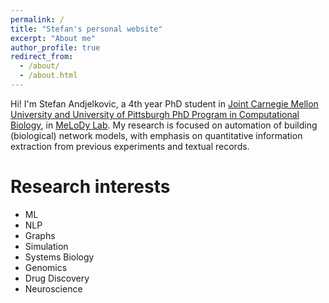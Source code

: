 ```yaml
---
permalink: /
title: "Stefan's personal website"
excerpt: "About me"
author_profile: true
redirect_from: 
  - /about/
  - /about.html
---
```


Hi! I'm Stefan Andjelkovic, a 4th year PhD student in [Joint Carnegie Mellon University and University of Pittsburgh PhD Program in Computational Biology](http://www.compbio.cmu.edu), in [MeLoDy Lab](https://nmzlab.pitt.edu). My research is focused on automation of building (biological) network models, with emphasis on quantitative information extraction from previous experiments and textual records. 

Research interests
======
- ML
- NLP
- Graphs
- Simulation
- Systems Biology
- Genomics
- Drug Discovery
- Neuroscience




